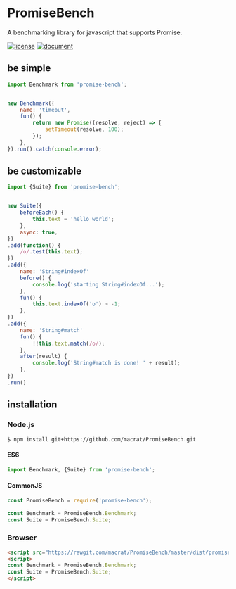 PromiseBench
============

A benchmarking library for javascript that supports Promise.

[![license](https://img.shields.io/github/license/macrat/PromiseBench.svg)](https://github.com/macrat/PromiseBench/blob/master/LICENSE)
[![document](https://macrat.github.io/PromiseBench/badge.svg)](https://macrat.github.io/PromiseBench/)

## be simple
``` javascript
import Benchmark from 'promise-bench';


new Benchmark({
	name: 'timeout',
	fun() {
		return new Promise((resolve, reject) => {
			setTimeout(resolve, 100);
		});
	},
}).run().catch(console.error);
```

## be customizable
``` javascript
import {Suite} from 'promise-bench';


new Suite({
	beforeEach() {
		this.text = 'hello world';
	},
	async: true,
})
.add(function() {
	/o/.test(this.text);
})
.add({
	name: 'String#indexOf'
	before() {
		console.log('starting String#indexOf...');
	},
	fun() {
		this.text.indexOf('o') > -1;
	},
})
.add({
	name: 'String#match'
	fun() {
		!!this.text.match(/o/);
	},
	after(result) {
		console.log('String#match is done! ' + result);
	},
})
.run()
```

## installation
### Node.js
``` shell
$ npm install git+https://github.com/macrat/PromiseBench.git
```

#### ES6
``` javascript
import Benchmark, {Suite} from 'promise-bench';
```

#### CommonJS
``` javascript
const PromiseBench = require('promise-bench');

const Benchmark = PromiseBench.Benchmark;
const Suite = PromiseBench.Suite;
```

### Browser
``` html
<script src="https://rawgit.com/macrat/PromiseBench/master/dist/promise-bench.web.js"></script>
<script>
const Benchmark = PromiseBench.Benchmark;
const Suite = PromiseBench.Suite;
</script>
```
